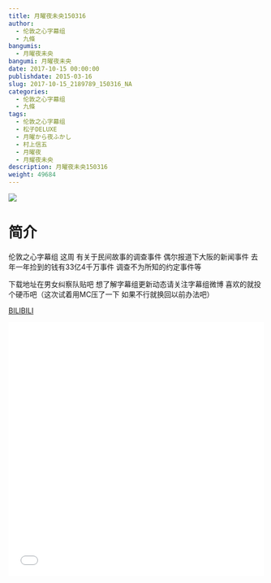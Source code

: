 ```yaml
---
title: 月曜夜未央150316
author: 
  - 伦敦之心字幕组
  - 九條
bangumis: 
  - 月曜夜未央
bangumi: 月曜夜未央
date: 2017-10-15 00:00:00
publishdate: 2015-03-16
slug: 2017-10-15_2189789_150316_NA
categories: 
  - 伦敦之心字幕组
  - 九條
tags: 
  - 伦敦之心字幕组
  - 松子DELUXE
  - 月曜から夜ふかし
  - 村上信五
  - 月曜夜
  - 月耀夜未央
description: 月曜夜未央150316
weight: 49684
---
```


![](https://i.imgur.com/Hw3NxvG.jpg)

# 简介  
伦敦之心字幕组 这周 有关于民间故事的调查事件 偶尔报道下大阪的新闻事件 去年一年捡到的钱有33亿4千万事件 调查不为所知的约定事件等
下载地址在男女纠察队贴吧 想了解字幕组更新动态请关注字幕组微博 喜欢的就投个硬币吧（这次试着用MC压了一下 如果不行就换回以前办法吧）

  [BILIBILI](https://www.bilibili.com/video/av2189789/)


  <iframe src="//www.bilibili.com/html/html5player.html?cid=3403812&aid=2189789" width="100%" height="500" frameborder="0" allowfullscreen="allowfullscreen"></iframe>
